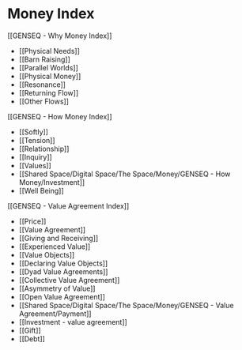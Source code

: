 # Money Index

[[GENSEQ - Why Money Index]]
- [[Physical Needs]]
- [[Barn Raising]]
- [[Parallel Worlds]]
- [[Physical Money]]
- [[Resonance]]
- [[Returning Flow]]
- [[Other Flows]]

[[GENSEQ - How Money Index]]
- [[Softly]]
- [[Tension]]
- [[Relationship]]
- [[Inquiry]]
- [[Values]]
- [[Shared Space/Digital Space/The Space/Money/GENSEQ - How Money/Investment]]
- [[Well Being]]

[[GENSEQ - Value Agreement Index]]
- [[Price]]
- [[Value Agreement]]
- [[Giving and Receiving]]
- [[Experienced Value]]
- [[Value Objects]]
- [[Declaring Value Objects]]
- [[Dyad Value Agreements]]
- [[Collective Value Agreement]]
- [[Asymmetry of Value]]
- [[Open Value Agreement]]
- [[Shared Space/Digital Space/The Space/Money/GENSEQ - Value Agreement/Payment]]
- [[Investment - value agreement]]
- [[Gift]]
- [[Debt]]